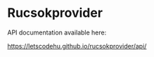 # Rucsokprovider

API documentation available here:

https://letscodehu.github.io/rucsokprovider/api/
